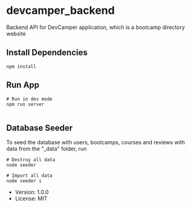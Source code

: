 # devcamper_backend

Backend API for DevCamper application, which is a bootcamp directory website

## Install Dependencies

```
npm install
```

## Run App

```
# Run in dev mode
npm run server


```

## Database Seeder

To seed the database with users, bootcamps, courses and reviews with data from the "\_data" folder, run

```
# Destroy all data
node seeder

# Import all data
node seeder i
```

- Version: 1.0.0
- License: MIT
